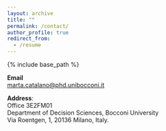 ```yaml
---
layout: archive
title: ""
permalink: /contact/
author_profile: true
redirect_from:
  - /resume
---
```


{% include base_path %}

**Email**\
marta.catalano@phd.unibocconi.it 

**Address**:\
Office 3E2FM01 \
Department of Decision Sciences, Bocconi University \
Via Roentgen, 1, 20136 Milano, Italy.

